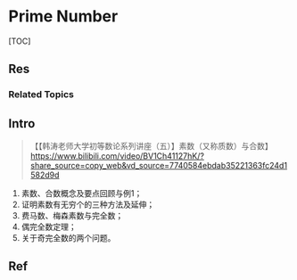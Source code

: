 # Prime Number

[TOC]



## Res
### Related Topics



## Intro
> 【【韩涛老师大学初等数论系列讲座（五）】素数（又称质数）与合数】 https://www.bilibili.com/video/BV1Ch41127hK/?share_source=copy_web&vd_source=7740584ebdab35221363fc24d1582d9d

1. 素数、合数概念及要点回顾与例1；
2. 证明素数有无穷个的三种方法及延伸；
3. 费马数、梅森素数与完全数；
4. 偶完全数定理；
5. 关于奇完全数的两个问题。



## Ref
